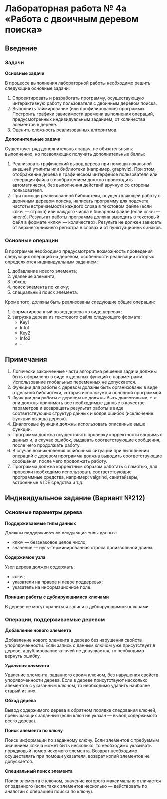 # Лабораторная работа № 4а «Работа с двоичным деревом поиска»

## Введение

### Задачи

**Основные задачи**

В процессе выполнения лабораторной работы необходимо решить следующие основные задачи:

1. Спроектировать и разработать программу, осуществующую интерактивную работу пользователя с двоичным деревом поиска.
2. Выполнить таймирование (или профилирование) программы. Построить графики зависимости времени выполнения операций, предусмотренных индивидуальным заданием, от количества элементов в дереве.
3. Оценить сложность реализованных алгоритмов.

**Дополнительные задачи**

Существует ряд дополнительных задач, не обязательных к выполнению, но позволяющих получить дополнительные баллы:

1. Реализовать графический вывод дерева при помощи локальной внешней утилиты или библиотеки (например, graphviz). При этом, отображение дерева в графическом интерфейсе пользователя или генерация файла с изображением должно происходить автоматически, без выполнения действий вручную со стороны пользователя.
2. При помощи реализованной библиотеки, осуществляющей работу с двоичным деревом поиска, написать программу для подсчета частоты встречаемости каждого слова в текстовом файле (если ключ — строка) или каждого числа в бинарном файле (если ключ — число). Результат работы программа должна выводить в текстовый файл в формате «ключ — количество». Результа не должен зависеть от верхнего/нижнего регистра в словах и от пунктуационных знаков.

### Основные операции

В программе необходимо предусмотреть возможность проведения следующих операций на деревом, особенности реализации которых определяются индивидуальным заданием:

1. добавление нового элемента;
2. удаление элемента;
3. обход;
4. поиск элемента по ключу;
5. специальный поиск элемента.

Кроме того, должны быть реализованы следующие общие операции:

1. форматированный вывод дерева «в виде дерева»;
2. загрузка дерева из текстового файла следующего формата:
    - Key1
    - Info1
    - Key2
    - Info2
    - ...

## Примечания

1. Логически законченные части алгоритма решения задачи должны быть оформлены в виде отдельных функций с параметрами. Использование глобальных переменных не допускается.
2. Функции для работы с деревом должны быть организованы в виде отдельной библиотеки, которая используется основной программой.
3. Функции для работы с деревом не должны быть диалоговыми, т. е. они должны принимать все необходимые данные в качестве параметров и возвращать результат работы в виде соответствующих структур данных и кодов ошибок (исключение: функции вывода дерева).
4. Диалоговые функции должны использовать описанные выше функции.
5. Программа должна осуществлять проверку корректности вводимых данных и, в случае ошибок, выдавать соответствующие сообщения, после чего продолжать работу.
6. В случае возникновения ошибочных ситуаций при выполнении операций с деревом программа должна выводить соответствующие сообщения, после чего продолжать работу.
7. Программа должна корректным образом работать с памятью, для проверки необходимо использовать соответствующие программные средства, например: valgrind, санитайзеры, встроенные в IDE средства и т.д.

## Индивидуальное задание (Вариант №212)

### Основные параметры дерева

**Поддерживаемые типы данных**

Должны поддерживаться следующие типы данных:

- ключ — беззнаковое целое число;
- значение — нуль-терминированная строка произвольной длины.

**Содержимое узла**

Узел дерева должен содержать:

- ключ;
- указатели на правое и левое поддеревья;
- указатель на информационное поле.

**Принцип работы с дублирующимися ключами**

В дереве не могут храниться записи с дублирующимися ключами.

### Операции, поддерживаемые деревом

**Добавление нового элемента**

Добавление нового элемента в дерево без нарушения свойств упорядоченности. Если запись с данным ключом уже присутствует в дереве, а дублирование ключей не допускается, то необходимо вернуть ошибку.

**Удаление элемента**

Удаление элемента, заданного своим ключом, без нарушения свойств упорядоченности дерева. Если в дереве присутствуют несколько элементов с указанным ключом, то необходимо удалить наиболее старый из них.

**Обход дерева**

Вывод содержимого дерева в обратном порядке следования ключей, превышающих заданный (если ключ не указан — вывод содержимого всего дерева).

**Поиск элемента по ключу**

Поиск информации по заданному ключу. Если элементов с требуемым значением ключа может быть несколько, то необходимо указывать порядковый номер искомого элемента. Возврат необходимо осуществлять при помощи указателя, возврат копий элементов не допускается.

**Специальный поиск элемента**

Поиск элемента с ключом, значение которого максимально отличается от заданного (если таких элементов несколько — действовать по аналогии с операцией поиска по ключу).
